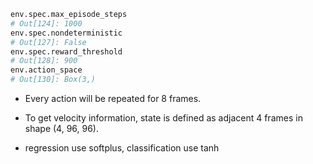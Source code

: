 ```python
env.spec.max_episode_steps
# Out[124]: 1000
env.spec.nondeterministic
# Out[127]: False
env.spec.reward_threshold
# Out[128]: 900
env.action_space
# Out[130]: Box(3,)
```

* Every action will be repeated for 8 frames.
* To get velocity information, state is defined as adjacent 4 frames in shape (4, 96, 96).

* regression use softplus, classification use tanh

